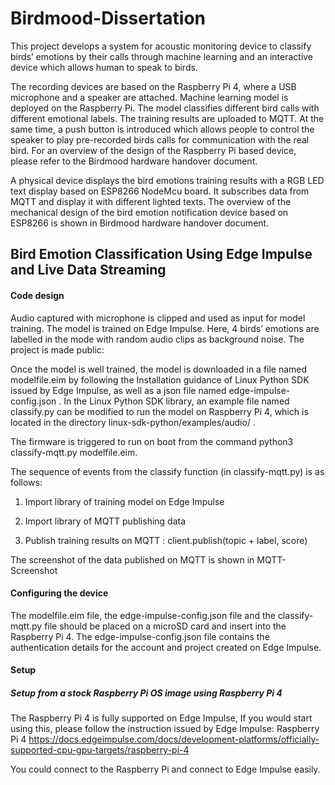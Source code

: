 # Birdmood-Dissertation

This project develops a system for acoustic monitoring device to classify birds’ emotions by their calls through machine learning and an interactive device which allows human to speak to birds. 


The recording devices are based on the Raspberry Pi 4, where a USB microphone and a speaker are attached. Machine learning model is deployed on the Raspberry Pi. The model classifies different bird calls with different emotional labels. The training results are uploaded to MQTT. At the same time, a push button is introduced which allows people to control the speaker to play pre-recorded birds calls for communication with the real bird. For an overview of the design of the Raspberry Pi based device, please refer to the Birdmood hardware handover document.


A physical device displays the bird emotions training results with a RGB LED text display based on ESP8266 NodeMcu board. It subscribes data from MQTT and display it with different lighted texts. The overview of the mechanical design of the bird emotion notification device based on ESP8266 is shown in Birdmood hardware handover document.

## **Bird Emotion Classification Using Edge Impulse and Live Data Streaming**

#### **Code design**

Audio captured with microphone is clipped and used as input for model training. The model is trained on Edge Impulse. Here, 4 birds’ emotions are labelled in the mode with random audio clips as background noise. The project is made public: 



Once the model is well trained, the model is downloaded in a file named modelfile.eim by following the Installation guidance of Linux Python SDK issued by Edge Impulse, as well as a json file named edge-impulse-config.json . In the Linux Python SDK library, an example file named classify.py can be modified to run the model on Raspberry Pi 4, which is located in the directory linux-sdk-python/examples/audio/ . 



The firmware is triggered to run on boot from the command python3 classify-mqtt.py modelfile.eim. 



The sequence of events from the classify function (in classify-mqtt.py) is as follows:

1. Import library of training model on Edge Impulse 

2. Import library of MQTT publishing data 

3. Publish training results on MQTT : client.publish(topic + label, score)

The screenshot of the data published on MQTT is shown in MQTT-Screenshot

#### **Configuring the device**

The modelfile.eim file, the edge-impulse-config.json file and the classify-mqtt.py file should be placed on a microSD card and insert into the Raspberry Pi 4. The edge-impulse-config.json file contains the authentication details for the account and project created on Edge Impulse.



#### **Setup** 

##### **Setup from a stock Raspberry Pi OS image using Raspberry Pi 4** 

The Raspberry Pi 4 is fully supported on Edge Impulse, If you would start using this, please follow the instruction issued by Edge Impulse: Raspberry Pi 4 https://docs.edgeimpulse.com/docs/development-platforms/officially-supported-cpu-gpu-targets/raspberry-pi-4

You could connect to the Raspberry Pi and connect to Edge Impulse easily.

 
